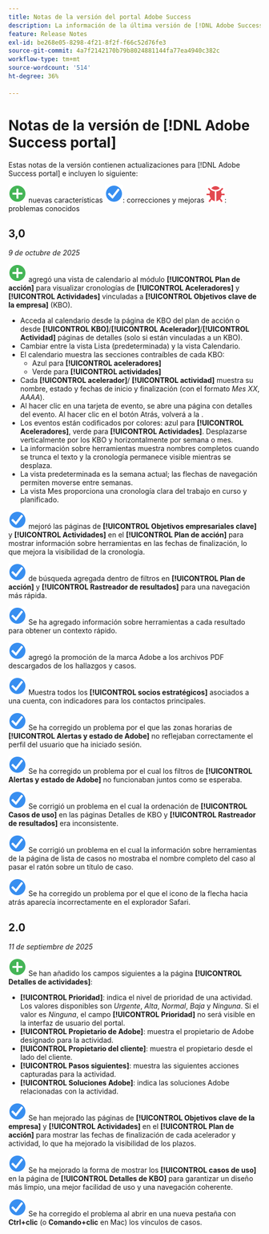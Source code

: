 ```yaml
---
title: Notas de la versión del portal Adobe Success
description: La información de la última versión de [!DNL Adobe Success portal].
feature: Release Notes
exl-id: be268e05-8298-4f21-8f2f-f66c52d76fe3
source-git-commit: 4a7f2142170b79b8024881144fa77ea4940c382c
workflow-type: tm+mt
source-wordcount: '514'
ht-degree: 36%

---
```


# Notas de la versión de [!DNL Adobe Success portal]

Estas notas de la versión contienen actualizaciones para [!DNL Adobe Success portal] e incluyen lo siguiente:

![Novedades:](../adobe-success-portal/assets/new.svg) nuevas características
![Correcciones](../adobe-success-portal/assets/fix.svg): correcciones y mejoras
![Errores](../adobe-success-portal/assets/bug.svg): problemas conocidos

## 3,0

_9 de octubre de 2025_

![Nuevo](../adobe-success-portal/assets/new.svg) agregó una vista de calendario al módulo **[!UICONTROL Plan de acción]** para visualizar cronologías de **[!UICONTROL Aceleradores]** y **[!UICONTROL Actividades]** vinculadas a **[!UICONTROL Objetivos clave de la empresa]** (KBO).
* Acceda al calendario desde la página de KBO del plan de acción o desde **[!UICONTROL KBO]**/**[!UICONTROL Acelerador]**/**[!UICONTROL Actividad]** páginas de detalles (solo si están vinculadas a un KBO).
* Cambiar entre la vista Lista (predeterminada) y la vista Calendario.
* El calendario muestra las secciones contraíbles de cada KBO:
   * Azul para **[!UICONTROL aceleradores]**
   * Verde para **[!UICONTROL actividades]**
* Cada **[!UICONTROL acelerador]**/ **[!UICONTROL actividad]** muestra su nombre, estado y fechas de inicio y finalización (con el formato *Mes XX*, *AAAA*).
* Al hacer clic en una tarjeta de evento, se abre una página con detalles del evento. Al hacer clic en el botón Atrás, volverá a la .
* Los eventos están codificados por colores: azul para **[!UICONTROL Aceleradores]**, verde para **[!UICONTROL Actividades]**. Desplazarse verticalmente por los KBO y horizontalmente por semana o mes.
* La información sobre herramientas muestra nombres completos cuando se trunca el texto y la cronología permanece visible mientras se desplaza.
* La vista predeterminada es la semana actual; las flechas de navegación permiten moverse entre semanas.
* La vista Mes proporciona una cronología clara del trabajo en curso y planificado.

![Corregir](../adobe-success-portal/assets/fix.svg) mejoró las páginas de **[!UICONTROL Objetivos empresariales clave]** y **[!UICONTROL Actividades]** en el **[!UICONTROL Plan de acción]** para mostrar información sobre herramientas en las fechas de finalización, lo que mejora la visibilidad de la cronología.

![Corrección](../adobe-success-portal/assets/fix.svg) de búsqueda agregada dentro de filtros en **[!UICONTROL Plan de acción]** y **[!UICONTROL Rastreador de resultados]** para una navegación más rápida.


![Corrección](../adobe-success-portal/assets/fix.svg) Se ha agregado información sobre herramientas a cada resultado para obtener un contexto rápido.

![Corrección](../adobe-success-portal/assets/fix.svg) agregó la promoción de la marca Adobe a los archivos PDF descargados de los hallazgos y casos.

![Corrección](../adobe-success-portal/assets/fix.svg) Muestra todos los **[!UICONTROL socios estratégicos]** asociados a una cuenta, con indicadores para los contactos principales.

![Corrección](../adobe-success-portal/assets/fix.svg) Se ha corregido un problema por el que las zonas horarias de **[!UICONTROL Alertas y estado de Adobe]** no reflejaban correctamente el perfil del usuario que ha iniciado sesión.

![Corrección](../adobe-success-portal/assets/fix.svg) Se ha corregido un problema por el cual los filtros de **[!UICONTROL Alertas y estado de Adobe]** no funcionaban juntos como se esperaba.

![Corrección](../adobe-success-portal/assets/fix.svg) Se corrigió un problema en el cual la ordenación de **[!UICONTROL Casos de uso]** en las páginas Detalles de KBO y **[!UICONTROL Rastreador de resultados]** era inconsistente.

![Corrección](../adobe-success-portal/assets/fix.svg) Se corrigió un problema en el cual la información sobre herramientas de la página de lista de casos no mostraba el nombre completo del caso al pasar el ratón sobre un título de caso.

![Corrección](../adobe-success-portal/assets/fix.svg) Se ha corregido un problema por el que el icono de la flecha hacia atrás aparecía incorrectamente en el explorador Safari.

## 2.0

_11 de septiembre de 2025_

![Novedades](../adobe-success-portal/assets/new.svg) Se han añadido los campos siguientes a la página **[!UICONTROL Detalles de actividades]**:

* **[!UICONTROL Prioridad]**: indica el nivel de prioridad de una actividad. Los valores disponibles son *Urgente*, *Alta*, *Normal*, *Baja* y *Ninguna*. Si el valor es *Ninguna*, el campo **[!UICONTROL Prioridad]** no será visible en la interfaz de usuario del portal.
* **[!UICONTROL Propietario de Adobe]**: muestra el propietario de Adobe designado para la actividad.
* **[!UICONTROL Propietario del cliente]**: muestra el propietario desde el lado del cliente.
* **[!UICONTROL Pasos siguientes]**: muestra las siguientes acciones capturadas para la actividad.
* **[!UICONTROL Soluciones Adobe]**: indica las soluciones Adobe relacionadas con la actividad.

![Corrección](../adobe-success-portal/assets/fix.svg) Se han mejorado las páginas de **[!UICONTROL Objetivos clave de la empresa]** y **[!UICONTROL Actividades]** en el **[!UICONTROL Plan de acción]** para mostrar las fechas de finalización de cada acelerador y actividad, lo que ha mejorado la visibilidad de los plazos.

![Corrección](../adobe-success-portal/assets/fix.svg) Se ha mejorado la forma de mostrar los **[!UICONTROL casos de uso]** en la página de **[!UICONTROL Detalles de KBO]** para garantizar un diseño más limpio, una mejor facilidad de uso y una navegación coherente.

![Corrección](../adobe-success-portal/assets/fix.svg) Se ha corregido el problema al abrir en una nueva pestaña con **Ctrl+clic** (o **Comando+clic** en Mac) los vínculos de casos.
